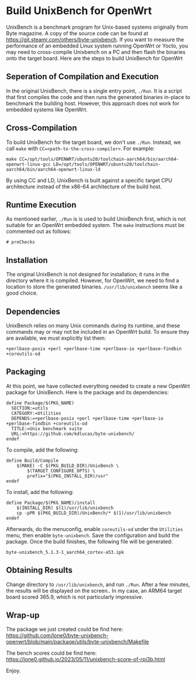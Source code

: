 # Build UnixBench for OpenWrt

UnixBench is a benchmark program for Unix-based systems originally from Byte magazine. A copy of the source code can be found at https://git.steamr.com/others/byte-unixbench. If you want to measure the performance of an embedded Linux system running OpenWrt or Yocto, you may need to cross-compile Unixbench on a PC and then flash the binaries onto the target board. Here are the steps to build UnixBench for OpenWrt

## Seperation of Compilation and Execution

In the original UnixBench, there is a single entry point, `./Run`. It is a script that first compiles the code and then runs the generated binaries in-place to benchmark the building host. However, this approach does not work for embedded systems like OpenWrt.

## Cross-Compilation

To build UnixBench for the target board, we don't use `./Run`. Instead, we call `make` with `CC=<path-to-the-cross-compiler>`. For example:

```
make CC=/opt/tools/OPENWRT/ubuntu20/toolchain-aarch64/bin/aarch64-openwrt-linux-gcc LD=/opt/tools/OPENWRT/ubuntu20/toolchain-aarch64/bin/aarch64-openwrt-linux-ld
```

By using CC and LD, UnixBench is built against a specific target CPU architecture instead of the x86-64 architecture of the build host.

## Runtime Execution
As mentioned earlier, `./Run` is is used to build UnixBench first, which is not suitable for an OpenWrt embedded system. The `make` instructions must be commented out as follows:

```
# preChecks
```

## Installation
The original UnixBench is not designed for installation; it runs in the directory where it is compiled. However, for OpenWrt, we need to find a location to store the generated binaries. `/usr/lib/unixbench` seems like a good choice.

## Dependencies
UnixBench relies on many Unix commands during its runtime, and these commands may or may not be included in an OpenWrt build. To ensure they are available, we must explicitly list them:

```
+perlbase-posix +perl +perlbase-time +perlbase-io +perlbase-findbin +coreutils-od
```

## Packaging
At this point, we have collected everything needed to create a new OpenWrt package for UnixBench. Here is the package and its dependencies:
```
define Package/$(PKG_NAME)
  SECTION:=utils
  CATEGORY:=Utilities
  DEPENDS:=+perlbase-posix +perl +perlbase-time +perlbase-io +perlbase-findbin +coreutils-od
  TITLE:=Unix benchmark suite
  URL:=https://github.com/kdlucas/byte-unixbench/
endef
```

To compile, add the following:
```
define Build/Compile
	$(MAKE) -C $(PKG_BUILD_DIR)/UnixBench \
		$(TARGET_CONFIGURE_OPTS) \
		prefix="$(PKG_INSTALL_DIR)/usr"
endef
```

To install, add the following:
```
define Package/$(PKG_NAME)/install
	$(INSTALL_DIR) $(1)/usr/lib/unixbench
	cp -pPR $(PKG_BUILD_DIR)/UnixBench/* $(1)/usr/lib/unixbench
endef
```

Afterwards, do the menuconfig, enable `coreutils-od` under the `Utilities` menu, then enable `byte-unixbench`. Save the configuration and build the package. Once the build finishes, the following file will be generated:

```
byte-unixbench_5.1.3-1_aarch64_cortex-a53.ipk
```

## Obtaining Results
Change directory to `/usr/lib/unixbench`, and run `./Run`. After a few minutes, the results will be displayed on the screen.. In my case, an ARM64 target board scored 365.9, which is not particularly impressive.

## Wrap-up
The package we just created could be find here: https://github.com/lone0/byte-unixbench-openwrt/blob/main/package/utils/byte-unixbench/Makefile

The bench scores could be find here:
https://lone0.github.io/2023/05/11/unixbench-score-of-rpi3b.html

Enjoy.

